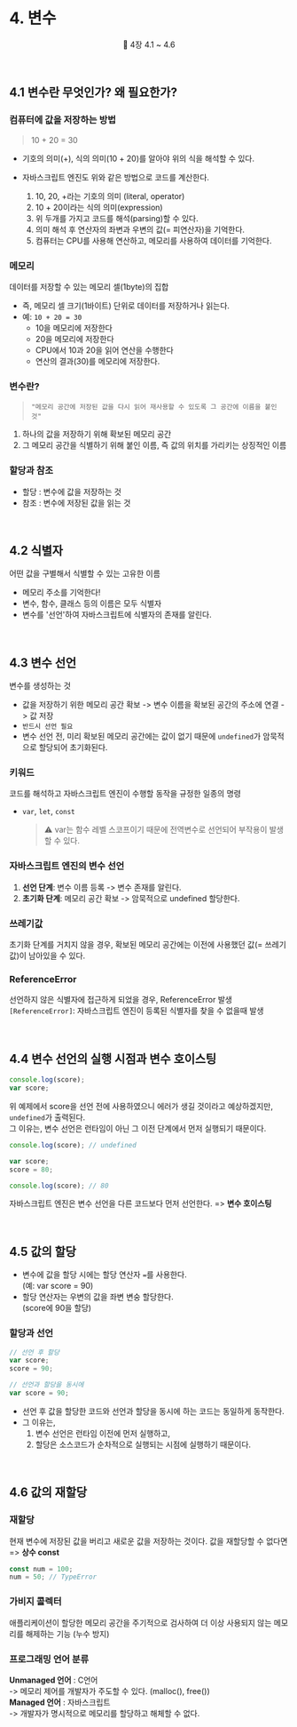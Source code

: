 # 4. 변수

<p align='center'>
📕 4장 4.1 ~ 4.6
</p>

<br />

## 4.1 변수란 무엇인가? 왜 필요한가?

### 컴퓨터에 값을 저장하는 방법

> 10 + 20 = 30

- 기호의 의미(+), 식의 의미(10 + 20)를 알아야 위의 식을 해석할 수 있다.
- 자바스크립트 엔진도 위와 같은 방법으로 코드를 계산한다.

  1. 10, 20, +라는 기호의 의미 (literal, operator)
  2. 10 + 20이라는 식의 의미(expression)
  3. 위 두개를 가지고 코드를 해석(parsing)할 수 있다.
  4. 의미 해석 후 연산자의 좌변과 우변의 값(= 피연산자)을 기억한다.
  5. 컴퓨터는 CPU를 사용해 연산하고, 메모리를 사용하여 데이터를 기억한다.

### 메모리

데이터를 저장할 수 있는 메모리 셀(1byte)의 집합

- 즉, 메모리 셀 크기(1바이트) 단위로 데이터를 저장하거나 읽는다.
- 예: `10 + 20 = 30`
  - 10을 메모리에 저장한다
  - 20을 메모리에 저장한다
  - CPU에서 10과 20을 읽어 연산을 수행한다
  - 연산의 결과(30)를 메모리에 저장한다.

### 변수란?

> `"메모리 공간에 저장된 값을 다시 읽어 재사용할 수 있도록 그 공간에 이름을 붙인 것"`

1. 하나의 값을 저장하기 위해 확보된 메모리 공간<br />
2. 그 메모리 공간을 식별하기 위해 붙인 이름, 즉 값의 위치를 가리키는 상징적인 이름<br />

### 할당과 참조

- 할당 : 변수에 값을 저장하는 것
- 참조 : 변수에 저장된 값을 읽는 것

<br />

## 4.2 식별자

어떤 값을 구별해서 식별할 수 있는 고유한 이름

- 메모리 주소를 기억한다!
- 변수, 함수, 클래스 등의 이름은 모두 식별자
- 변수를 '선언'하여 자바스크립트에 식별자의 존재를 알린다.

<br />

## 4.3 변수 선언

변수를 생성하는 것

- 값을 저장하기 위한 메모리 공간 확보 -> 변수 이름을 확보된 공간의 주소에 연결 -> 값 저장
- `반드시 선언 필요`
- 변수 선언 전, 미리 확보된 메모리 공간에는 값이 없기 때문에 `undefined`가 암묵적으로 할당되어 초기화된다.

### 키워드

코드를 해석하고 자바스크립트 엔진이 수행할 동작을 규정한 일종의 명령

- `var`, `let`, `const`
  > ⚠️ var는 함수 레벨 스코프이기 때문에 전역변수로 선언되어 부작용이 발생할 수 있다.

### 자바스크립트 엔진의 변수 선언

1. **선언 단계**: 변수 이름 등록 -> 변수 존재를 알린다.
2. **초기화 단계**: 메모리 공간 확보 -> 암묵적으로 undefined 할당한다.

### 쓰레기값

초기화 단계를 거치지 않을 경우, 확보된 메모리 공간에는 이전에 사용했던 값(= 쓰레기 값)이 남아있을 수 있다.

### ReferenceError

선언하지 않은 식별자에 접근하게 되었을 경우, ReferenceError 발생<br />
`[ReferenceError]`: 자바스크립트 엔진이 등록된 식별자를 찾을 수 없을때 발생

<br />

## 4.4 변수 선언의 실행 시점과 변수 호이스팅

```jsx
console.log(score);
var score;
```

위 예제에서 score을 선언 전에 사용하였으니 에러가 생길 것이라고 예상하겠지만, `undefined`가 출력된다.<br />
그 이유는, 변수 선언은 런타임이 아닌 그 이전 단계에서 먼저 실행되기 때문이다.

```jsx
console.log(score); // undefined

var score;
score = 80;

console.log(score); // 80
```

자바스크립트 엔진은 변수 선언을 다른 코드보다 먼저 선언한다. => **변수 호이스팅**

<br />

## 4.5 값의 할당

- 변수에 값을 할당 시에는 할당 연산자 `=`를 사용한다.<br />
  (예: var score = 90)
- 할당 연산자는 우변의 값을 좌변 변숭 할당한다.<br />
  (score에 90을 할당)

### 할당과 선언

```js
// 선언 후 할당
var score;
score = 90;

// 선언과 할당을 동시에
var score = 90;
```

- 선언 후 값을 할당한 코드와 선언과 할당을 동시에 하는 코드는
  동일하게 동작한다.
- 그 이유는,
  1. 변수 선언은 런타임 이전에 먼저 실행하고,
  2. 할당은 소스코드가 순차적으로 실행되는 시점에 실행하기 때문이다.

<br />

## 4.6 값의 재할당

### 재할당

현재 변수에 저장된 값을 버리고 새로운 값을 저장하는 것이다.
값을 재할당할 수 없다면 => **상수 const**

```jsx
const num = 100;
num = 50; // TypeError
```

### 가비지 콜렉터

애플리케이션이 할당한 메모리 공간을 주기적으로 검사하여 더 이상 사용되지 않는 메모리를 해제하는 기능 (누수 방지)

### 프로그래밍 언어 분류

**Unmanaged 언어** : C언어<br />
-> 메모리 제어를 개발자가 주도할 수 있다. (malloc(), free())<br />
**Managed 언어** : 자바스크립트<br />
-> 개발자가 명시적으로 메모리를 할당하고 해체할 수 없다.
